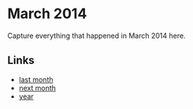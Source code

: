 # March 2014

Capture everything that happened in March 2014 here.

## Links
- [last month](calendar/months/2014-02.md)
- [next month](calendar/months/2014-04.md)
- [year](calendar/years/2014.md)